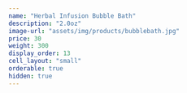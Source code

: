 ```yaml
---
name: "Herbal Infusion Bubble Bath"
description: "2.0oz"
image-url: "assets/img/products/bubblebath.jpg"
price: 30
weight: 300
display_order: 13
cell_layout: "small"
orderable: true
hidden: true
---
```


